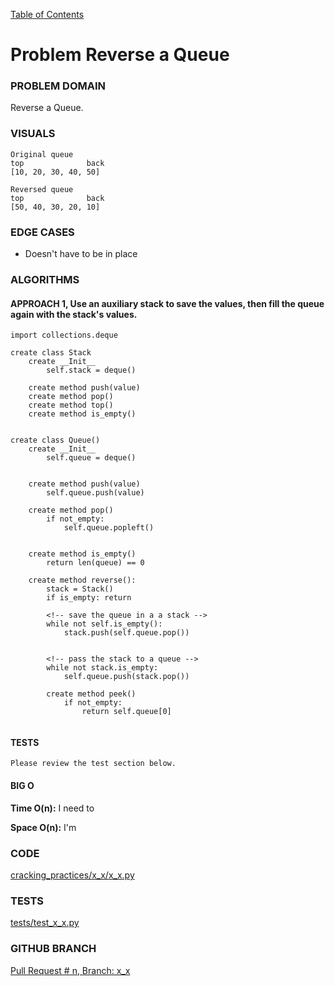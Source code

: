 [Table of Contents](../../README.md)

# Problem Reverse a Queue

<!-- [Whiteboard approach](x_x) -->

### PROBLEM DOMAIN
Reverse a Queue.

### VISUALS

```
Original queue
top              back
[10, 20, 30, 40, 50]

Reversed queue
top              back
[50, 40, 30, 20, 10]

```

### EDGE CASES

- Doesn't have to be in place

### ALGORITHMS

#### APPROACH 1, Use an auxiliary stack to save the values, then fill the queue again with the stack's values.

```
import collections.deque

create class Stack
    create __Init__
        self.stack = deque()

    create method push(value)
    create method pop()
    create method top()
    create method is_empty()


create class Queue()
    create __Init__
        self.queue = deque()


    create method push(value)
        self.queue.push(value)

    create method pop()
        if not_empty:
            self.queue.popleft()


    create method is_empty()
        return len(queue) == 0

    create method reverse():
        stack = Stack()
        if is_empty: return

        <!-- save the queue in a a stack -->
        while not self.is_empty():
            stack.push(self.queue.pop())


        <!-- pass the stack to a queue -->
        while not stack.is_empty:
            self.queue.push(stack.pop())

        create method peek()
            if not_empty:
                return self.queue[0]


```

#### TESTS

```
Please review the test section below.
```

#### BIG O

**Time O(n):** I need to

**Space O(n):** I'm

### CODE

[cracking_practices/x_x/x_x.py](x_x.py)

### TESTS

[tests/test_x_x.py](../../tests/test_x_x.py)

### GITHUB BRANCH

[Pull Request # n, Branch: x_x](https://github.com/ilealm/cracking-practices/pull/X)
